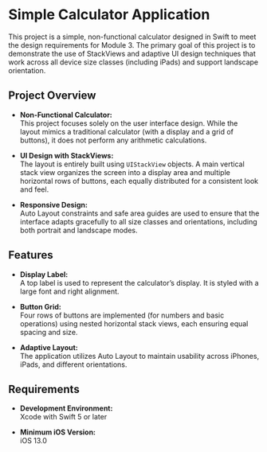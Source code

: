 # Simple Calculator Application

This project is a simple, non-functional calculator designed in Swift to meet the design requirements for Module 3. The primary goal of this project is to demonstrate the use of StackViews and adaptive UI design techniques that work across all device size classes (including iPads) and support landscape orientation.

## Project Overview

- **Non-Functional Calculator:**  
  This project focuses solely on the user interface design. While the layout mimics a traditional calculator (with a display and a grid of buttons), it does not perform any arithmetic calculations.

- **UI Design with StackViews:**  
  The layout is entirely built using `UIStackView` objects. A main vertical stack view organizes the screen into a display area and multiple horizontal rows of buttons, each equally distributed for a consistent look and feel.

- **Responsive Design:**  
  Auto Layout constraints and safe area guides are used to ensure that the interface adapts gracefully to all size classes and orientations, including both portrait and landscape modes.

## Features

- **Display Label:**  
  A top label is used to represent the calculator’s display. It is styled with a large font and right alignment.

- **Button Grid:**  
  Four rows of buttons are implemented (for numbers and basic operations) using nested horizontal stack views, each ensuring equal spacing and size.

- **Adaptive Layout:**  
  The application utilizes Auto Layout to maintain usability across iPhones, iPads, and different orientations.

## Requirements

- **Development Environment:**  
  Xcode with Swift 5 or later

- **Minimum iOS Version:**  
  iOS 13.0


